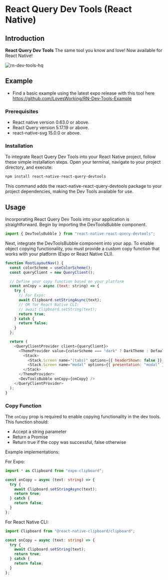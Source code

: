 # React Query Dev Tools (React Native)

## Introduction

**React Query Dev Tools** The same tool you know and love! Now available for React Native!

![rn-dev-tools-hq](https://github.com/LovesWorking/LovesWorking/assets/111514077/3c6a2d9f-1320-48cc-92f3-affe02f877ea)

## Example

- Find a basic example using the latest expo release with this tool here https://github.com/LovesWorking/RN-Dev-Tools-Example

### Prerequisites

- React native version 0.63.0 or above.
- React Query version 5.17.19 or above.
- react-native-svg 15.0.0 or above.

### Installation

To integrate React Query Dev Tools into your React Native project, follow these simple installation steps. Open your terminal, navigate to your project directory, and execute:

```bash
npm install react-native-react-query-devtools
```

This command adds the react-native-react-query-devtools package to your project dependencies, making the Dev Tools available for use.

## Usage

Incorporating React Query Dev Tools into your application is straightforward. Begin by importing the DevToolsBubble component.

```javascript
import { DevToolsBubble } from "react-native-react-query-devtools";
```

Next, integrate the DevToolsBubble component into your app. To enable object copying functionality, you must provide a custom copy function that works with your platform (Expo or React Native CLI).

```javascript
function RootLayoutNav() {
  const colorScheme = useColorScheme();
  const queryClient = new QueryClient();

  // Define your copy function based on your platform
  const onCopy = async (text: string) => {
    try {
      // For Expo:
      await Clipboard.setStringAsync(text);
      // OR for React Native CLI:
      // await Clipboard.setString(text);
      return true;
    } catch {
      return false;
    }
  };

  return (
    <QueryClientProvider client={queryClient}>
      <ThemeProvider value={colorScheme === "dark" ? DarkTheme : DefaultTheme}>
        <Stack>
          <Stack.Screen name="(tabs)" options={{ headerShown: false }} />
          <Stack.Screen name="modal" options={{ presentation: "modal" }} />
        </Stack>
      </ThemeProvider>
      <DevToolsBubble onCopy={onCopy} />
    </QueryClientProvider>
  );
}
```

### Copy Function

The `onCopy` prop is required to enable copying functionality in the dev tools. This function should:

- Accept a string parameter
- Return a Promise<boolean>
- Return true if the copy was successful, false otherwise

Example implementations:

For Expo:

```typescript
import * as Clipboard from "expo-clipboard";

const onCopy = async (text: string) => {
  try {
    await Clipboard.setStringAsync(text);
    return true;
  } catch {
    return false;
  }
};
```

For React Native CLI:

```typescript
import Clipboard from "@react-native-clipboard/clipboard";

const onCopy = async (text: string) => {
  try {
    await Clipboard.setString(text);
    return true;
  } catch {
    return false;
  }
};
```
